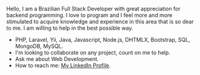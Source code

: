 Hello, I am a Brazilian Full Stack Developer with great appreciation for backend programming. I love to program and I feel more and more stimulated to acquire knowledge and experience in this area that is so dear to me. I am willing to help in the best possible way.

- PHP, Laravel, Yii, Java, Javascript, Node.js, DHTMLX, Bootstrap, SQL, MongoDB, MySQL.
- I'm looking to collaborate on any project, count on me to help.
- Ask me about Web Development.
- How to reach me: [My LinkedIn Profile](https://www.linkedin.com/in/matheus-gardin/).
